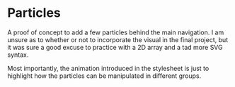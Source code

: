 # Particles

A proof of concept to add a few particles behind the main navigation. I am unsure as to whether or not to incorporate the visual in the final project, but it was sure a good excuse to practice with a 2D array and a tad more SVG syntax.

Most importantly, the animation introduced in the stylesheet is just to highlight how the particles can be manipulated in different groups.
